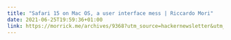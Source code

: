 ```yaml
---
title: "Safari 15 on Mac OS, a user interface mess | Riccardo Mori"
date: 2021-06-25T19:59:36+01:00
link: https://morrick.me/archives/9368?utm_source=hackernewsletter&utm_medium=email&utm_term=design
---
```


